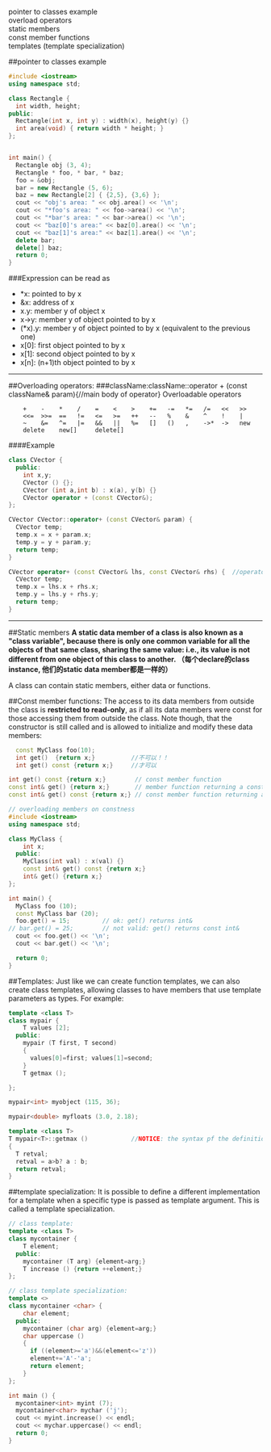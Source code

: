   pointer to classes example    
  overload operators    
  static members    
  const member functions  
  templates (template specialization)  

##pointer to classes example
```c++
#include <iostream>
using namespace std;

class Rectangle {
  int width, height;
public:
  Rectangle(int x, int y) : width(x), height(y) {}
  int area(void) { return width * height; }
};


int main() {
  Rectangle obj (3, 4);
  Rectangle * foo, * bar, * baz;
  foo = &obj;
  bar = new Rectangle (5, 6);
  baz = new Rectangle[2] { {2,5}, {3,6} };
  cout << "obj's area: " << obj.area() << '\n';
  cout << "*foo's area: " << foo->area() << '\n';
  cout << "*bar's area: " << bar->area() << '\n';
  cout << "baz[0]'s area:" << baz[0].area() << '\n';
  cout << "baz[1]'s area:" << baz[1].area() << '\n';       
  delete bar;
  delete[] baz;
  return 0;
}	
```


###Expression	can be read as
- *x:	pointed to by x
- &x:	address of x
- x.y:	member y of object x
- x->y:	member y of object pointed to by x
- (*x).y:	member y of object pointed to by x (equivalent to the previous one)
- x[0]:	first object pointed to by x
- x[1]:	second object pointed to by x
- x[n]:	(n+1)th object pointed to by x

---

##Overloading operators: 
###className:className::operator + (const className& param){//main body of operator}
Overloadable operators
```
    +    -    *    /    =    <    >    +=   -=   *=   /=   <<   >>
    <<=  >>=  ==   !=   <=   >=   ++   --   %    &    ^    !    |
    ~    &=   ^=   |=   &&   ||   %=   []   ()   ,    ->*  ->   new 
    delete    new[]     delete[]
```

####Example
```c++
class CVector {
  public:
    int x,y;
    CVector () {};
    CVector (int a,int b) : x(a), y(b) {}
    CVector operator + (const CVector&);
};

CVector CVector::operator+ (const CVector& param) {
  CVector temp;
  temp.x = x + param.x;
  temp.y = y + param.y;
  return temp;
}

CVector operator+ (const CVector& lhs, const CVector& rhs) {  //operator may be overloaded in two forms!!!!
  CVector temp; 
  temp.x = lhs.x + rhs.x;
  temp.y = lhs.y + rhs.y;
  return temp;
}
```
---
##Static members
**A static data member of a class is also known as a "class variable", because there is only one common variable for all the objects of that same class, sharing the same value: i.e., its value is not different from one object of this class to another. （每个declare的class instance, 他们的static data member都是一样的）**

A class can contain static members, either data or functions.

##Const member functions:
The access to its data members from outside the class is **restricted to read-only**, as if all its data members were const for those accessing them from outside the class. Note though, that the constructor is still called and is allowed to initialize and modify these data members:

```c++
  const MyClass foo(10);
  int get()  {return x;}          //不可以！！
  int get() const {return x;}     //才可以
```
```c++
int get() const {return x;}        // const member function
const int& get() {return x;}       // member function returning a const&
const int& get() const {return x;} // const member function returning a const& 
```
```c++
// overloading members on constness
#include <iostream>
using namespace std;

class MyClass {
    int x;
  public:
    MyClass(int val) : x(val) {}
    const int& get() const {return x;}
    int& get() {return x;}
};

int main() {
  MyClass foo (10);
  const MyClass bar (20);
  foo.get() = 15;         // ok: get() returns int&
// bar.get() = 25;        // not valid: get() returns const int&
  cout << foo.get() << '\n';
  cout << bar.get() << '\n';

  return 0;
}
```

##Templates:
Just like we can create function templates, we can also create class templates, allowing classes to have members that use template parameters as types. For example:    
```c++
template <class T>
class mypair {
    T values [2];
  public:
    mypair (T first, T second)
    {
      values[0]=first; values[1]=second;
    }
    T getmax ();

};

mypair<int> myobject (115, 36);

mypair<double> myfloats (3.0, 2.18); 

template <class T> 
T mypair<T>::getmax ()            //NOTICE: the syntax pf the definition of member function getmax !!!
{
  T retval;
  retval = a>b? a : b;
  return retval;
}
```

##template specialization:
It is possible to define a different implementation for a template when a specific type is passed as template argument. This is called a template specialization.
```c++
// class template:
template <class T>
class mycontainer {
    T element;
  public:
    mycontainer (T arg) {element=arg;}
    T increase () {return ++element;}
};

// class template specialization:
template <>
class mycontainer <char> {
    char element;
  public:
    mycontainer (char arg) {element=arg;}
    char uppercase ()
    {
      if ((element>='a')&&(element<='z'))
      element+='A'-'a';
      return element;
    }
};

int main () {
  mycontainer<int> myint (7);
  mycontainer<char> mychar ('j');
  cout << myint.increase() << endl;
  cout << mychar.uppercase() << endl;
  return 0;
}
```
